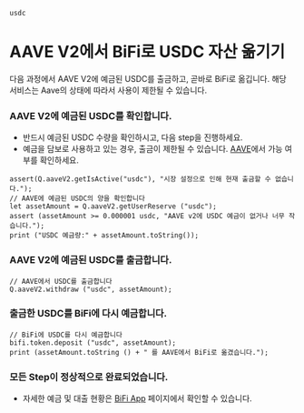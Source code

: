 ```meta-Currency
usdc
```

# AAVE V2에서 BiFi로 USDC 자산 옮기기

다음 과정에서 AAVE V2에 예금된 USDC를 출금하고, 곧바로 BiFi로 옮깁니다. 해당 서비스는 Aave의 상태에 따라서 사용이 제한될 수 있습니다.

### AAVE V2에 예금된 USDC를 확인합니다.

- 반드시 예금된 USDC 수량을 확인하시고, 다음 step을 진행하세요.
- 예금을 담보로 사용하고 있는 경우, 출금이 제한될 수 있습니다. [AAVE](https://app.aave.com/#/dashboard)에서 가능 여부를 확인하세요.

```output-Dynamic
assert(Q.aaveV2.getIsActive("usdc"), "시장 설정으로 인해 현재 출금할 수 없습니다.");
// AAVE에 예금된 USDC의 양을 확인합니다
let assetAmount = Q.aaveV2.getUserReserve ("usdc");
assert (assetAmount >= 0.000001 usdc, "AAVE v2에 USDC 예금이 없거나 너무 작습니다.");
print ("USDC 예금량:" + assetAmount.toString());
```

### AAVE V2에 예금된 USDC를 출금합니다.

```taster
// AAVE에서 USDC를 출금합니다
Q.aaveV2.withdraw ("usdc", assetAmount);
```

### 출금한 USDC를 BiFi에 다시 예금합니다.

```taster
// BiFi에 USDC를 다시 예금합니다
bifi.token.deposit ("usdc", assetAmount);
print (assetAmount.toString () + " 를 AAVE에서 BiFi로 옮겼습니다.");
```

### 모든 Step이 정상적으로 완료되었습니다.

- 자세한 예금 및 대출 현황은 [BiFi App](https://app.bifi.finance/) 페이지에서 확인할 수 있습니다.
